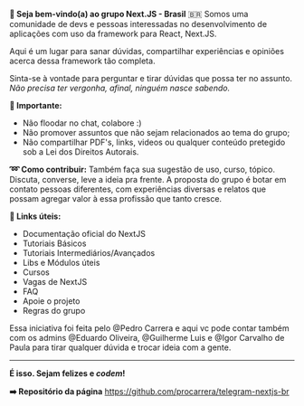 **📌 Seja bem-vindo(a) ao grupo Next.JS - Brasil** 🇧🇷
Somos uma comunidade de devs e pessoas interessadas no desenvolvimento de aplicações com uso da framework para React, Next.JS.

Aqui é um lugar para sanar dúvidas, compartilhar experiências e opiniões acerca dessa framework tão completa. 

Sinta-se à vontade para perguntar e tirar dúvidas que possa ter no assunto. *Não precisa ter vergonha, afinal, ninguém nasce sabendo.*

**👀 Importante:**

- Não floodar no chat, colabore :)
- Não promover assuntos que não sejam relacionados ao tema do grupo;
- Não compartilhar PDF's, links, videos ou qualquer conteúdo pretegido sob a Lei dos Direitos Autorais.

**:loop: Como contribuir:**
Também faça sua sugestão de uso, curso, tópico. Discuta, converse, leve a ideia pra frente. A proposta do grupo é botar em contato pessoas diferentes, com experiências diversas e relatos que possam agregar valor à essa profissão que tanto cresce.

**🌈 Links úteis:**

- Documentação oficial do NextJS
- Tutoriais Básicos
- Tutoriais Intermediários/Avançados
- Libs e Módulos úteis
- Cursos
- Vagas de NextJS
- FAQ
- Apoie o projeto
- Regras do grupo

Essa iniciativa foi feita pelo @Pedro Carrera e aqui vc pode contar também com os admins @Eduardo Oliveira, @Guilherme Luis e @Igor Carvalho de Paula para tirar qualquer dúvida e trocar ideia com a gente.
****

**É isso. Sejam felizes e *codem*!**

**➡️ Repositório da página**
https://github.com/procarrera/telegram-nextjs-br
